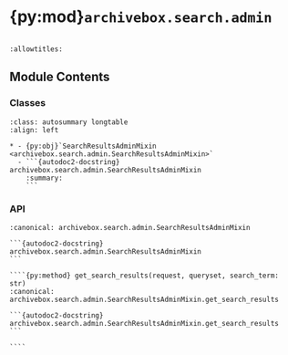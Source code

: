 # {py:mod}`archivebox.search.admin`

```{py:module} archivebox.search.admin
```

```{autodoc2-docstring} archivebox.search.admin
:allowtitles:
```

## Module Contents

### Classes

````{list-table}
:class: autosummary longtable
:align: left

* - {py:obj}`SearchResultsAdminMixin <archivebox.search.admin.SearchResultsAdminMixin>`
  - ```{autodoc2-docstring} archivebox.search.admin.SearchResultsAdminMixin
    :summary:
    ```
````

### API

`````{py:class} SearchResultsAdminMixin
:canonical: archivebox.search.admin.SearchResultsAdminMixin

```{autodoc2-docstring} archivebox.search.admin.SearchResultsAdminMixin
```

````{py:method} get_search_results(request, queryset, search_term: str)
:canonical: archivebox.search.admin.SearchResultsAdminMixin.get_search_results

```{autodoc2-docstring} archivebox.search.admin.SearchResultsAdminMixin.get_search_results
```

````

`````
